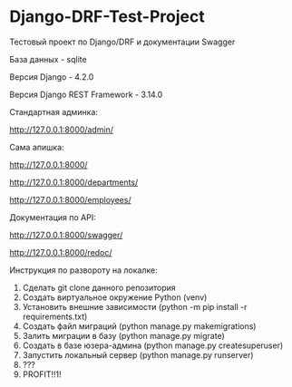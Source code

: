 # Django-DRF-Test-Project
Тестовый проект по Django/DRF и документации Swagger


База данных - sqlite

Версия Django - 4.2.0

Версия Django REST Framework - 3.14.0



Стандартная админка:

http://127.0.0.1:8000/admin/


Сама апишка:

http://127.0.0.1:8000/

http://127.0.0.1:8000/departments/

http://127.0.0.1:8000/employees/


Документация по API:

http://127.0.0.1:8000/swagger/

http://127.0.0.1:8000/redoc/






Инструкция по развороту на локалке:

1) Сделать git clone данного репозитория
2) Создать виртуальное окружение Python (venv)
3) Установить внешние зависимости (python -m pip install -r requirements.txt)
4) Создать файл миграций (python manage.py makemigrations)
5) Залить миграции в базу (python manage.py migrate)
6) Создать в базе юзера-админа (python manage.py createsuperuser)
7) Запустить локальный сервер (python manage.py runserver)
8) ???
9) PROFIT!!1!
